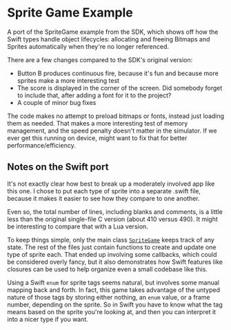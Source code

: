 # Sprite Game Example

A port of the SpriteGame example from the SDK, which shows off how the Swift types handle
object lifecycles: allocating and freeing Bitmaps and Sprites automatically when they're
no longer referenced.

There are a few changes compared to the SDK's original version:
- Button B produces continuous fire, because it's fun and because more sprites make a more
    interesting test
- The score is displayed in the corner of the screen. Did somebody forget to include that,
    after adding a font for it to the project?
- A couple of minor bug fixes

The code makes no attempt to preload bitmaps or fonts, instead just loading them as needed. That
makes a more interesting test of memory management, and the speed penalty doesn't matter in the
simulator. If we ever get this running on device, might want to fix that for better
performance/efficiency.

## Notes on the Swift port

It's not exactly clear how best to break up a moderately involved app like this one. I chose to put
each type of sprite into a separate .swift file, because it makes it easier to see how they compare to one another.

Even so, the total number of lines, including blanks and comments, is a little less than the
original single-file C version (about 410 versus 490). It might be interesting to compare that
with a Lua version.

To keep things simple, only the main class [`SpriteGame`](Sources/SpriteGame/SpriteGame.swift)
keeps track of any state. The rest of the files just contain functions to create and update one
type of sprite each. That ended up involving some callbacks, which could be considered overly fancy,
but it also demonstrates how Swift features like closures can be used to help organize even a small
codebase like this.

Using a Swift `enum` for sprite tags seems natural, but involves some manual mapping back and forth.
In fact, this game takes advantage of the untyped nature of those tags by storing either nothing,
an `enum` value, or a frame number, depending on the sprite. So in Swift you have to know
what the tag means based on the sprite you're looking at, and then you can interpret it into a nicer
type if you want.
